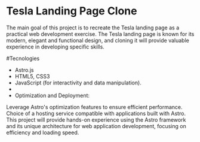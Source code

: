 # Tesla Landing Page Clone
The main goal of this project is to recreate the Tesla landing page as a practical web development exercise. The Tesla landing page is known for its modern, elegant and functional design, and cloning it will provide valuable experience in developing specific skills.

#Tecnologies

- Astro.js
- HTML5, CSS3
- JavaScript (for interactivity and data manipulation).
- 
- Optimization and Deployment:

Leverage Astro's optimization features to ensure efficient performance.
Choice of a hosting service compatible with applications built with Astro.
This project will provide hands-on experience using the Astro framework and its unique architecture for web application development, focusing on efficiency and loading speed.

